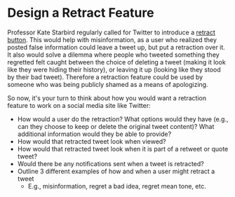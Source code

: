 # Design a Retract Feature

Professor Kate Starbird regularly called for Twitter to introduce a [retract button](https://twitter.com/katestarbird/status/928521450071273472). This would help with misinformation, as a user who realized they posted false information could leave a tweet up, but put a retraction over it. It also would solve a dilemma where people who tweeted something they regretted felt caught between the choice of deleting a tweet (making it look like they were hiding their history), or leaving it up (looking like they stood by their bad tweet). Therefore a retraction feature could be used by someone who was being publicly shamed as a means of apologizing.

So now, it's your turn to think about how you would want a retraction feature to work on a social media site like Twitter:

- How would a user do the retraction? What options would they have (e.g., can they choose to keep or delete the original tweet content)? What additional information would they be able to provide?
- How would that retracted tweet look when viewed?
- How would that retracted tweet look when it is part of a retweet or quote tweet?
- Would there be any notifications sent when a tweet is retracted?
- Outline 3 different examples of how and when a user might retract a tweet
  - E.g., misinformation, regret a bad idea, regret mean tone, etc.
